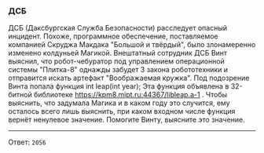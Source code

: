 ### ДСБ

ДСБ (Даксбургская Служба Безопасности) расследует опасный инцидент. Похоже, программное обеспечение, поставляемое
компанией Скруджа Макдака "Большой и твёрдый", было злонамеренно изменено колдуньей Магикой. Внештатный сотрудник ДСБ
Винт выяснил, что робот-чебуратор под управлением операционной системы "Плитка-8" однажды забудет 3 закона робототехники
и отправится искать артефакт "Воображаемая кружка". Под подозрение Винта попала функция int leap(int year); Эта функция
объявлена в 32-битной библиотеке https://kpm8.mipt.ru:44367/libleap.a-1 . Чтобы выяснить, что задумала Магика и в каком
году это случится, ему осталось всего лишь выяснить, при каком входном числе функция вернёт ненулевое значение. Помогите
Винту, выясните это значение.

---

Ответ: `2056`